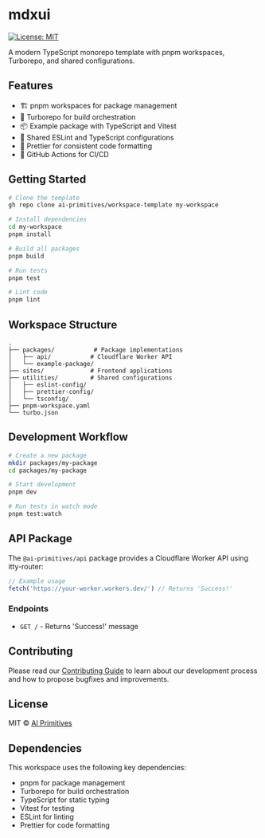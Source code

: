 # mdxui

[![License: MIT](https://img.shields.io/badge/License-MIT-yellow.svg)](https://opensource.org/licenses/MIT)

A modern TypeScript monorepo template with pnpm workspaces, Turborepo, and shared configurations.

## Features

- 🏗️ pnpm workspaces for package management
- 🚀 Turborepo for build orchestration
- 📦 Example package with TypeScript and Vitest
- 🔧 Shared ESLint and TypeScript configurations
- 🎨 Prettier for consistent code formatting
- 🔄 GitHub Actions for CI/CD

## Getting Started

```bash
# Clone the template
gh repo clone ai-primitives/workspace-template my-workspace

# Install dependencies
cd my-workspace
pnpm install

# Build all packages
pnpm build

# Run tests
pnpm test

# Lint code
pnpm lint
```

## Workspace Structure

```
.
├── packages/           # Package implementations
│   ├── api/           # Cloudflare Worker API
│   └── example-package/
├── sites/             # Frontend applications
├── utilities/         # Shared configurations
│   ├── eslint-config/
│   ├── prettier-config/
│   └── tsconfig/
├── pnpm-workspace.yaml
└── turbo.json
```

## Development Workflow

```bash
# Create a new package
mkdir packages/my-package
cd packages/my-package

# Start development
pnpm dev

# Run tests in watch mode
pnpm test:watch
```

## API Package

The `@ai-primitives/api` package provides a Cloudflare Worker API using itty-router:

```typescript
// Example usage
fetch('https://your-worker.workers.dev/') // Returns 'Success!'
```

### Endpoints

- `GET /` - Returns 'Success!' message

## Contributing

Please read our [Contributing Guide](./CONTRIBUTING.md) to learn about our development process and how to propose bugfixes and improvements.

## License

MIT © [AI Primitives](https://mdx.org.ai)

## Dependencies

This workspace uses the following key dependencies:

- pnpm for package management
- Turborepo for build orchestration
- TypeScript for static typing
- Vitest for testing
- ESLint for linting
- Prettier for code formatting
